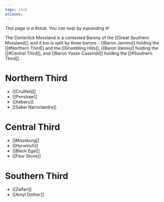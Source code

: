 ```yaml
---
tags: stub
aliases:
---
```


*This page is a #stub. You can help by expanding it!*

The Centerlick Mossland is a contested Barony of the [[Great Southern Mossland]], and it too is split by three barons - [[Baron Jammu]] holding the [[#Northern Third]] and the [[Grumbling Hills]], [[Baron Vannis]] holding the [[#Central Third]], and [[Baron Yassir Cassindil]] holding the [[#Southern Third]].

# Northern Third
- [[Crullfeld]]
- [[Penshaw]]
- [[Aeberu]]
- [[Saker Narnclaedra]]

# Central Third
- [[Mossburg]]
- [[Hyrwinch]]
- [[Black Egal]]
- [[Four Stone]]

# Southern Third
- [[Zalfari]]
- [[Amyl Dother]]